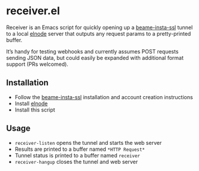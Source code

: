 # receiver.el

Receiver is an Emacs script for quickly opening up
a [beame-insta-ssl](https://github.com/beameio/beame-insta-ssl) tunnel
to a local [elnode](https://github.com/nicferrier/elnode) server that
outputs any request params to a pretty-printed buffer.

It’s handy for testing webhooks and currently assumes POST requests
sending JSON data, but could easily be expanded with additional format
support (PRs welcomed).

## Installation

- Follow
  the [beame-insta-ssl](https://github.com/beameio/beame-insta-ssl)
  installation and account creation instructions
- Install [elnode](https://github.com/nicferrier/elnode)
- Install this script

## Usage

- `receiver-listen` opens the tunnel and starts the web server
- Results are printed to a buffer named `*HTTP Request*`
- Tunnel status is printed to a buffer named `receiver`
- `receiver-hangup` closes the tunnel and web server
